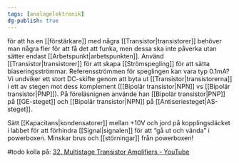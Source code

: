 ```yaml
---
tags: [analogelektronik]
dg-publish: true
---
```

för att ha en [[förstärkare]] med några [[Transistor|transistorer]] behöver man några fler för att få det att funka, men dessa ska inte påverka utan sätter endast [[Arbetspunkt|arbetspunkten]]. Använd [[Transistor|transistorer]] för att skapa [[Strömspegling]] för att sätta biaseringsströmmar. Referensströmmen för speglingen kan vara typ 0.1mA? Vi undviker ett stort DC-skifte genom att byta ut [[Transistor|transistorerna]] i ett av stegen mot dess komplement ([[Bipolär transistor|NPN]] vs [[Bipolär transistor|PNP]]). På föreläsnignen använde han [[Bipolär transistor|PNP]] på [[GE-steget]] och [[Bipolär transistor|NPN]] på [[Antiseriesteget|AS-steget]].

Sätt [[Kapacitans|kondensatorer]] mellan +10V och jord på kopplingsdäcket i labbet för att förhindra [[Signal|signalen]] för att “gå ut och vända” i powerboxen. Minskar brus och [[störningar]] från powerboxen!

#todo kolla på: [32. Multistage Transistor Amplifiers - YouTube](https://www.youtube.com/watch?v=FbdZ46VdTjE)
